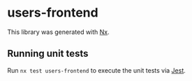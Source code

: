# users-frontend

This library was generated with [Nx](https://nx.dev).

## Running unit tests

Run `nx test users-frontend` to execute the unit tests via [Jest](https://jestjs.io).
